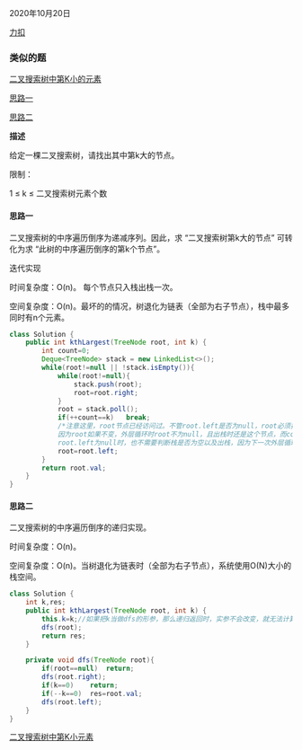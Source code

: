 2020年10月20日

[力扣](https://leetcode-cn.com/problems/er-cha-sou-suo-shu-de-di-kda-jie-dian-lcof/)



### 类似的题

[二叉搜索树中第K小的元素](#二叉搜索树中第K小的元素)

[思路一](#思路一)

[思路二](#思路二)

**描述**

给定一棵二叉搜索树，请找出其中第k大的节点。

限制：

1 ≤ k ≤ 二叉搜索树元素个数

#### 思路一

二叉搜索树的中序遍历倒序为递减序列。因此，求 “二叉搜索树第k大的节点” 可转化为求 “此树的中序遍历倒序的第k个节点”。

迭代实现

时间复杂度：O(n)。 每个节点只入栈出栈一次。

空间复杂度：O(n)。最坏的的情况，树退化为链表（全部为右子节点），栈中最多同时有n个元素。
```java
class Solution {
    public int kthLargest(TreeNode root, int k) {
        int count=0;
        Deque<TreeNode> stack = new LinkedList<>();
        while(root!=null || !stack.isEmpty()){
            while(root!=null){
                stack.push(root);
                root=root.right;
            }
            root = stack.poll();
            if(++count==k)   break;
            /*注意这里，root节点已经访问过。不管root.left是否为null，root必须指向另一节点，否则答案会错误。
            因为root如果不变，外层循环时root不为null，且出栈时还是这个节点，而count会继续加1，会一直循环知道count==k，最终会返回这个节点。
            root.left为null时，也不需要判断栈是否为空以及出栈，因为下一次外层循环会判断*/
            root=root.left;
        }
        return root.val;
    }
}
```

#### 思路二

二叉搜索树的中序遍历倒序的递归实现。

时间复杂度：O(n)。

空间复杂度：O(n)。当树退化为链表时（全部为右子节点），系统使用O(N)大小的栈空间。

```java
class Solution {
    int k,res;
    public int kthLargest(TreeNode root, int k) {
        this.k=k;//如果把k当做dfs的形参，那么递归返回时，实参不会改变，就无法计算是不是第k个了。所以这里用全局变量来实现。
        dfs(root);
        return res;
    }

    private void dfs(TreeNode root){
        if(root==null)  return;
        dfs(root.right);
        if(k==0)    return;
        if(--k==0)  res=root.val;
        dfs(root.left);
    }
}
```

[二叉搜索树中第K小元素](https://leetcode-cn.com/problems/kth-smallest-element-in-a-bst/)
